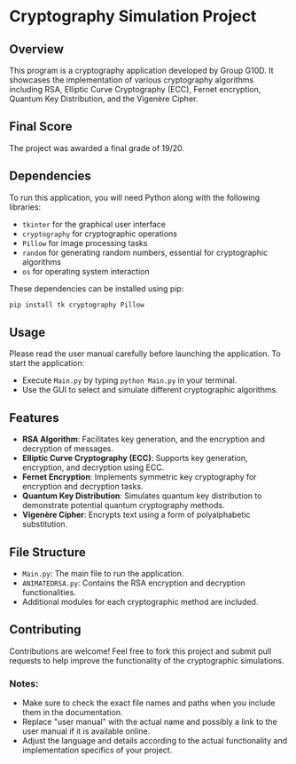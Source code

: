 # Cryptography Simulation Project

## Overview
This program is a cryptography application developed by Group G10D. It showcases the implementation of various cryptography algorithms including RSA, Elliptic Curve Cryptography (ECC), Fernet encryption, Quantum Key Distribution, and the Vigenère Cipher.

## Final Score
The project was awarded a final grade of 19/20.

## Dependencies
To run this application, you will need Python along with the following libraries:
- `tkinter` for the graphical user interface
- `cryptography` for cryptographic operations
- `Pillow` for image processing tasks
- `random` for generating random numbers, essential for cryptographic algorithms
- `os` for operating system interaction

These dependencies can be installed using pip:
```bash
pip install tk cryptography Pillow
```
## Usage

Please read the user manual carefully before launching the application. To start the application:
- Execute `Main.py` by typing `python Main.py` in your terminal.
- Use the GUI to select and simulate different cryptographic algorithms.

## Features

- **RSA Algorithm**: Facilitates key generation, and the encryption and decryption of messages.
- **Elliptic Curve Cryptography (ECC)**: Supports key generation, encryption, and decryption using ECC.
- **Fernet Encryption**: Implements symmetric key cryptography for encryption and decryption tasks.
- **Quantum Key Distribution**: Simulates quantum key distribution to demonstrate potential quantum cryptography methods.
- **Vigenère Cipher**: Encrypts text using a form of polyalphabetic substitution.

## File Structure

- `Main.py`: The main file to run the application.
- `ANIMATEDRSA.py`: Contains the RSA encryption and decryption functionalities.
- Additional modules for each cryptographic method are included.

## Contributing

Contributions are welcome! Feel free to fork this project and submit pull requests to help improve the functionality of the cryptographic simulations.

### Notes:
- Make sure to check the exact file names and paths when you include them in the documentation.
- Replace "user manual" with the actual name and possibly a link to the user manual if it is available online.
- Adjust the language and details according to the actual functionality and implementation specifics of your project.

